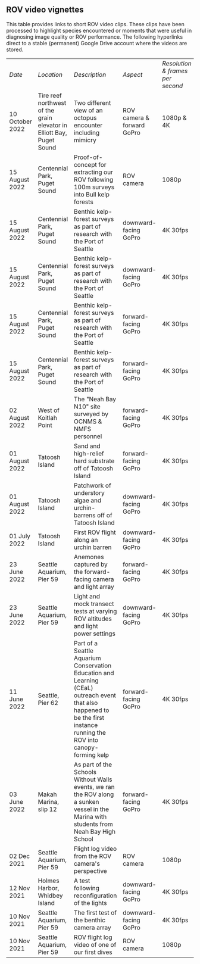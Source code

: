 ROV video vignettes
---

This table provides links to short ROV video clips. These clips have been processed to highlight species encountered or moments that were useful in diagnosing image quality or ROV performance. The following hyperlinks direct to a stable (permanent) Google Drive account where the videos are stored. 

<table>
  <tr><td> <i>Date</i> </td><td> <i>Location</i> </td><td> <i>Description</i> </td><td> <i>Aspect<i> </td><td> <i>Resolution & frames per second </i> </td>
    <td> <i>Link</i> </td></tr>
    <tr><td> 10 October 2022 </td><td> Tire reef northwest of the grain elevator in Elliott Bay, Puget Sound </td><td> Two different view of an octopus encounter including mimicry </td><td> ROV camera & forward GoPro </td><td> 1080p & 4K </td><td> <a href="https://drive.google.com/file/d/1nJf-LqiDu-lCmPbaReinxsckke7weNME/view?usp=sharing"> 1080p </a> and <a href="https://drive.google.com/file/d/1Xx70Zv0hP-nKjFeEfG4TxaJamVgeND0d/view?usp=sharing"> 4K </a> </td></tr>
  <tr><td> 15 August 2022 </td><td> Centennial Park, Puget Sound </td><td> Proof-of-concept for extracting our ROV following 100m surveys into Bull kelp forests </td><td> ROV camera </td><td> 1080p </td><td> <a href="https://drive.google.com/file/d/1qdtdPwB8RHkjL27RRzu95MTenNgszDAC/view?usp=sharing"> Link </a></td></tr>
  <tr><td> 15 August 2022 </td><td> Centennial Park, Puget Sound </td><td> Benthic kelp-forest surveys as part of research with the Port of Seattle </td><td> downward-facing GoPro </td><td> 4K 30fps </td><td> <a href="https://drive.google.com/file/d/1BKpNbOoVZD69AsEt5G7JsOrkMyZvgtjx/view?usp=sharing"> Link </a></td></tr>
    <tr><td> 15 August 2022 </td><td> Centennial Park, Puget Sound </td><td> Benthic kelp-forest surveys as part of research with the Port of Seattle </td><td> downward-facing GoPro </td><td> 4K 30fps </td><td> <a href="https://drive.google.com/file/d/1J8xVqzrCSNAGh-g5ZEFoMboQgHW_H4rA/view?usp=sharing"> Link </a></td></tr>
    <tr><td> 15 August 2022 </td><td> Centennial Park, Puget Sound </td><td> Benthic kelp-forest surveys as part of research with the Port of Seattle </td><td> forward-facing GoPro </td><td> 4K 30fps </td><td> <a href="https://drive.google.com/file/d/1RK28xmY8yo-FMqfbQtPPxmdujq9r2AEu/view?usp=sharing"> Link </a></td></tr>
    <tr><td> 15 August 2022 </td><td> Centennial Park, Puget Sound </td><td> Benthic kelp-forest surveys as part of research with the Port of Seattle </td><td> forward-facing GoPro </td><td> 4K 30fps </td><td> <a href="https://drive.google.com/file/d/1OGcqmQaU9CvSFK4At0ju36zfMBRCUGUl/view?usp=sharing"> Link </a></td></tr>    
  <tr><td> 02 August 2022 </td><td> West of Koitlah Point </td><td> The "Neah Bay N10" site surveyed by OCNMS & NMFS personnel </td><td> forward-facing GoPro </td><td> 4K 30fps </td><td> <a href="https://drive.google.com/file/d/1CH3Bf51SfltEIU0Uc3DAdLQh0eOq-Kmr/view?usp=sharing"> Link </a></td></tr>
    <tr><td> 01 August 2022 </td><td> Tatoosh Island </td><td> Sand and high-relief hard substrate off of Tatoosh Island </td><td> forward-facing GoPro </td><td> 4K 30fps </td><td> <a href="https://drive.google.com/file/d/1lBxQVdX9lsyyY_xpimIrNnnFrByAfXR7/view?usp=sharing"> Link </a></td></tr>
    <tr><td> 01 August 2022 </td><td> Tatoosh Island </td><td> Patchwork of understory algae and urchin-barrens off of Tatoosh Island  </td><td> downward-facing GoPro </td><td> 4K 30fps </td><td> <a href="https://drive.google.com/file/d/1ZQ-j-MwA5baAmyw1JaW3HQIak66GPqHt/view?usp=sharing"> Link </a></td></tr>
  <tr><td> 01 July 2022 </td><td> Tatoosh Island </td><td> First ROV flight along an urchin barren </td><td> downward-facing GoPro </td><td> 4K 30fps </td><td> <a href="https://drive.google.com/file/d/1a1nUEBsWxDWs_LSaLocFMG0uHE23StlW/view?usp=sharing"> Link </a></td></tr> 
  <tr><td> 23 June 2022 </td><td> Seattle Aquarium, Pier 59 </td><td> Anemones captured by the forward-facing camera and light array </td><td> forward-facing GoPro </td><td> 4K 30fps </td><td><a href="https://drive.google.com/file/d/1Vp1YuNMFAvI0jLUeX0olkT8Z5kfwGEF6/view?usp=sharing"> Link </a></td></tr>
  <tr><td> 23 June 2022 </td><td> Seattle Aquarium, Pier 59 </td><td> Light and mock transect tests at varying ROV altitudes and light power settings </td><td> downward-facing GoPro </td><td> 4K 30fps </td><td> <a href="https://drive.google.com/file/d/1aWDrqq5DItRglgswjGO79yGcdP1AyOBX/view?usp=sharing"> Link </a></td></tr>
  <tr><td> 11 June 2022 </td><td> Seattle, Pier 62 </td><td> Part of a Seattle Aquarium Conservation Education and Learning (CEaL) outreach event that also happened to be the first instance running the ROV into canopy-forming kelp </td><td> forward-facing GoPro </td><td> 4K 30fps </td><td> <a href="https://drive.google.com/file/d/1njlZUdu9S_Zm1vYO4Mgw_4jatxwIEshG/view?usp=sharing"> Link </a></td></tr>
  <tr><td> 03 June 2022 </td><td> Makah Marina, slip 12 </td><td> As part of the Schools Without Walls events, we ran the ROV along a sunken vessel in the Marina with students from Neah Bay High School </td><td> forward-facing GoPro </td><td> 4K 30fps </td><td> <a href="https://drive.google.com/file/d/16oR2WlJFa0v6QeFA_0gTPMv1clImKWiM/view?usp=sharing"> Link </a></td></tr
    <td><td> 02 Dec 2021 </td><td> Seattle Aquarium, Pier 59 </td><td> Flight log video from the ROV camera's perspective </td><td> ROV camera </td><td> 1080p </td><td> <a href="https://drive.google.com/file/d/1Fg2xG-9BEm7J0iojbbWZh0wbzavVnyJJ/view?usp=sharing"> Link </a> </td></tr>
  <tr><td> 12 Nov 2021 </td><td> Holmes Harbor, Whidbey Island </td><td> A test following reconfiguration of the lights </td><td> downward-facing GoPro </td><td> 4K 30fps </td><td> <a href="https://drive.google.com/file/d/1o5JAVrg0REPBg3MmBl0m_mif9QQHIFlp/view?usp=sharing"> Link </a></td></tr>
  <tr><td> 10 Nov 2021 </td><td> Seattle Aquarium, Pier 59 </td><td> The first test of the benthic camera array </td><td> downward-facing GoPro </td><td> 4K 30fps </td><td> <a href="https://drive.google.com/file/d/1cRfvZkhRQntfkoSQ2EX5dnNzviZhqWwh/view?usp=sharing"> Link </a></td></tr>
<tr><td> 10 Nov 2021 </td><td> Seattle Aquarium, Pier 59 </td><td> ROV flight log video of one of our first dives </td><td> ROV camera </td><td> 1080p </td><td> <a href="https://drive.google.com/file/d/1PCUwmEFDiZitpHOsPnI9yxKdcVqXOJa3/view?usp=sharing"> Link </a></td></tr>

</table

